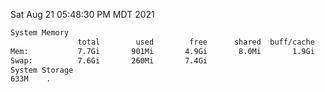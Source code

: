 Sat Aug 21 05:48:30 PM MDT 2021
```bash
System Memory
               total        used        free      shared  buff/cache   available
Mem:           7.7Gi       901Mi       4.9Gi       8.0Mi       1.9Gi       6.5Gi
Swap:          7.6Gi       260Mi       7.4Gi
System Storage
633M	.
```
